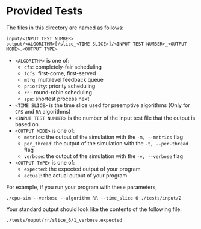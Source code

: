 # Provided Tests

The files in this directory are named as follows:

```
input/<INPUT TEST NUMBER>
output/<ALGORITHM>[/slice_<TIME SLICE>]/<INPUT TEST NUMBER>_<OUTPUT MODE>.<OUTPUT TYPE>
```

- `<ALGORITHM>` is one of:
  - `cfs`: completely-fair scheduling
  - `fcfs`: first-come, first-served
  - `mlfq`: multilevel feedback queue
  - `priority`: priority scheduling
  - `rr:` round-robin scheduling
  - `spn`: shortest process next
- `<TIME SLICE>` is the time slice used for preemptive algorithms (Only for `CFS` and `RR`
  algorithms)
- `<INPUT TEST NUMBER>` is the number of the input test file that the output is based on.
- `<OUTPUT MODE>` is one of:
  - `metrics`: the output of the simulation with the `-m, --metrics` flag
  - `per_thread`: the output of the simulation with the `-t, --per-thread` flag
  - `verbose`: the output of the simulation with the `-v, --verbose` flag
- `<OUTPUT TYPE>` is one of:
  - `expected`: the expected output of your program
  - `actual`: the actual output of your program

For example, if you run your program with these parameters,

```
./cpu-sim --verbose --algorithm RR --time_slice 6 ./tests/input/2
```

Your standard output should look like the contents of the following file:

```
./tests/ouput/rr/slice_6/1_verbose.expected
```
